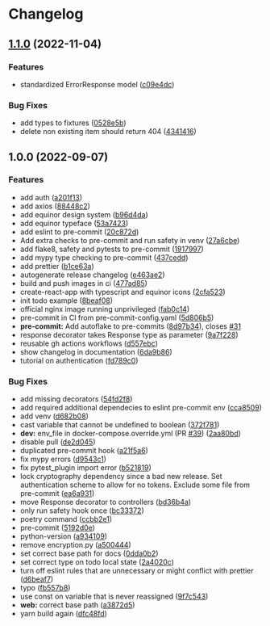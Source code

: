 # Changelog

## [1.1.0](https://github.com/equinor/template-fastapi-react/compare/v1.0.0...v1.1.0) (2022-11-04)


### Features

* standardized ErrorResponse model ([c09e4dc](https://github.com/equinor/template-fastapi-react/commit/c09e4dccf5abd62fa05e9b1c0a577ea72d0129c4))


### Bug Fixes

* add types to fixtures ([0528e5b](https://github.com/equinor/template-fastapi-react/commit/0528e5beb9bec905cedee1db2af3b2a5248fe85d))
* delete non existing item should return 404 ([4341416](https://github.com/equinor/template-fastapi-react/commit/43414160eef1bee7ff2ea44c7c9f99e041ccc977))

## 1.0.0 (2022-09-07)


### Features

* add auth ([a201f13](https://github.com/equinor/template-fastapi-react/commit/a201f138ee5a02218b5e4b2b08b0f00f88bb5dd3))
* add axios ([88448c2](https://github.com/equinor/template-fastapi-react/commit/88448c2d52007d68651a26d46c6672369172698a))
* add equinor design system ([b96d4da](https://github.com/equinor/template-fastapi-react/commit/b96d4dae0ec65f4938d862bc8bbf079cb5950ae4))
* add equinor typeface ([53a7423](https://github.com/equinor/template-fastapi-react/commit/53a742398782a9452bc61127d62f408a840dfb5a))
* add eslint to pre-commit ([20c872d](https://github.com/equinor/template-fastapi-react/commit/20c872da056b89e038bd87c79e2fcd40bab85cf9))
* Add extra checks to pre-commit and run safety in venv ([27a6cbe](https://github.com/equinor/template-fastapi-react/commit/27a6cbe7bea4843a70947fdcf5ba73f1dd5af871))
* add flake8, safety and pytests to pre-commit ([1917997](https://github.com/equinor/template-fastapi-react/commit/1917997411b7a1f1844c3463388005576d8acc77))
* add mypy type checking to pre-commit ([437cedd](https://github.com/equinor/template-fastapi-react/commit/437cedd17cb86165448526fd8011730f4dbe03b6))
* add prettier ([b1ce63a](https://github.com/equinor/template-fastapi-react/commit/b1ce63a700471c54b75e5f58c35d0d3ccabdf0d5))
* autogenerate release changelog ([e463ae2](https://github.com/equinor/template-fastapi-react/commit/e463ae2e2694358936802e9fbf6dc3a7cfca846d))
* build and push images in ci ([477ad85](https://github.com/equinor/template-fastapi-react/commit/477ad8564bc92105b990715cc0bebeb5c7aff4d8))
* create-react-app with typescript and equinor icons ([2cfa523](https://github.com/equinor/template-fastapi-react/commit/2cfa523e2e1df8ebe0fa3b003fc6936d1bebaa13))
* init todo example ([8beaf08](https://github.com/equinor/template-fastapi-react/commit/8beaf084352f16c8715ebe6f77b40d30450d2e04))
* official nginx image running unprivileged ([fab0c14](https://github.com/equinor/template-fastapi-react/commit/fab0c1445920ae5c0cb0eb05308b6a223aed3de8))
* pre-commit in CI from pre-commit-config.yaml ([5d806b5](https://github.com/equinor/template-fastapi-react/commit/5d806b5bd1ceda039670dd3b30ef19de49519a16))
* **pre-commit:** Add autoflake to pre-commits ([8d97b34](https://github.com/equinor/template-fastapi-react/commit/8d97b34f7eeb90b00c0c5d2410b820af259ce7b1)), closes [#31](https://github.com/equinor/template-fastapi-react/issues/31)
* response decorator takes Response type as parameter ([9a7f228](https://github.com/equinor/template-fastapi-react/commit/9a7f2287f9bac7e0f68f916c37b4273dc8b95d9b))
* reusable gh actions workflows ([d557ebc](https://github.com/equinor/template-fastapi-react/commit/d557ebc8438a4b28d83d2f40d8a7aa2991db1197))
* show changelog in documentation ([6da9b86](https://github.com/equinor/template-fastapi-react/commit/6da9b86770ffca6431f16b945680a87637268497))
* tutorial on authentication ([fd789c0](https://github.com/equinor/template-fastapi-react/commit/fd789c0d7bd3dda1e1ce0ee78ee9c73c4670fe41))


### Bug Fixes

* add missing decorators ([54fd2f8](https://github.com/equinor/template-fastapi-react/commit/54fd2f8a3826d2a5bc5bbc7419cbdd83de4811f1))
* add required additional dependecies to eslint pre-commit env ([cca8509](https://github.com/equinor/template-fastapi-react/commit/cca8509bf7a4edc5c38ad5fe3a7b0812fdb95040))
* add venv ([d682b08](https://github.com/equinor/template-fastapi-react/commit/d682b0817d735547f3a3cd7391d942983cbf666c))
* cast variable that cannot be undefined to boolean ([372f781](https://github.com/equinor/template-fastapi-react/commit/372f781d805d25f2e7aaa284d3b70622989e9136))
* **dev:** env_file in docker-compose.override.yml (PR [#39](https://github.com/equinor/template-fastapi-react/issues/39)) ([2aa80bd](https://github.com/equinor/template-fastapi-react/commit/2aa80bdfc211f44d624f1cdad4f8b0844164c4bf))
* disable pull ([de2d045](https://github.com/equinor/template-fastapi-react/commit/de2d04530a511a798fb757e85cb07872f0dfb129))
* duplicated pre-commit hook ([a21f5a6](https://github.com/equinor/template-fastapi-react/commit/a21f5a69ba1ea3a10371f48071ef2de8b3d56448))
* fix mypy errors ([d9543c1](https://github.com/equinor/template-fastapi-react/commit/d9543c187859de7fad59f91b79eaa4f63a56a1c6))
* fix pytest_plugin import error ([b521819](https://github.com/equinor/template-fastapi-react/commit/b5218196028c904e6a51d9a0971d7637264c87a2))
* lock cryptography dependency since a bad new release. Set authentication scheme to allow for no tokens. Exclude some file from pre-commit ([ea6a931](https://github.com/equinor/template-fastapi-react/commit/ea6a9314482ca75d8d79c999959460b17ceec754))
* move Response decorator to controllers ([bd36b4a](https://github.com/equinor/template-fastapi-react/commit/bd36b4a316f6a2c1216584235eb5dd462f6d0707))
* only run safety hook once ([bc33372](https://github.com/equinor/template-fastapi-react/commit/bc33372bd57d7b8710cd7460f1c18c6b55c38634))
* poetry command ([ccbb2e1](https://github.com/equinor/template-fastapi-react/commit/ccbb2e10845f9cf3215e5e95fd07f21c3b108249))
* pre-commit ([5192d0e](https://github.com/equinor/template-fastapi-react/commit/5192d0e79e433cf925d0569a237a101f77b68c5b))
* python-version ([a934109](https://github.com/equinor/template-fastapi-react/commit/a9341092771e81aced0ed4481eb582785dd08113))
* remove encryption.py ([a500444](https://github.com/equinor/template-fastapi-react/commit/a500444b936bcc99bdcd73ebdc6eb9eeb5de2ac3))
* set correct base path for docs ([0dda0b2](https://github.com/equinor/template-fastapi-react/commit/0dda0b23b94155f1eb6cd194d31af1f9265ecd2b))
* set correct type on todo local state ([2a4020c](https://github.com/equinor/template-fastapi-react/commit/2a4020ce9f84affb1725f4e4b476dc1c20b67b0e))
* turn off eslint rules that are unnecessary or might conflict with prettier ([d6beaf7](https://github.com/equinor/template-fastapi-react/commit/d6beaf7426821d5bb5efd68fe6407d13ee1d38d5))
* typo ([fb557b8](https://github.com/equinor/template-fastapi-react/commit/fb557b8adb56fc0d5aa430a1d505d1066be1ed13))
* use const on variable that is never reassigned ([9f7c543](https://github.com/equinor/template-fastapi-react/commit/9f7c54304385c49123a3d436b5cce66997ab1e62))
* **web:** correct base path ([a3872d5](https://github.com/equinor/template-fastapi-react/commit/a3872d5c67f1764c28d7450e9bf4c350cc0e87b6))
* yarn build again ([dfc48fd](https://github.com/equinor/template-fastapi-react/commit/dfc48fda537d152974a9610e3263245c69346768))
